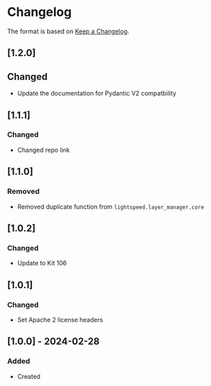 # Changelog
The format is based on [Keep a Changelog](https://keepachangelog.com/en/1.0.0/).

## [1.2.0]
## Changed
- Update the documentation for Pydantic V2 compatbility

## [1.1.1]
### Changed
- Changed repo link

## [1.1.0]
### Removed
- Removed duplicate function from `lightspeed.layer_manager.core`

## [1.0.2]
### Changed
- Update to Kit 106

## [1.0.1]
### Changed
- Set Apache 2 license headers

## [1.0.0] - 2024-02-28
### Added
- Created
